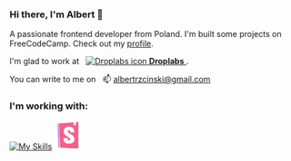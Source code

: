 ### Hi there, I'm Albert 👋
A passionate frontend developer from Poland. I'm built some projects on FreeCodeCamp. Check out my <a href="https://www.freecodecamp.org/albertrzcinski"> profile</a>.

I'm glad to work at &nbsp; <a href="https://droplabs.pl/"> <img width="15" alt="Droplabs icon" title="Droplabs" src="https://avatars.githubusercontent.com/u/25704167?s=200&v=4" /> <b> Droplabs</b> </a>.

You can write to me on &nbsp; 📫 albertrzcinski@gmail.com 

### I'm working with:

[![My Skills](https://skillicons.dev/icons?i=html,css,js,ts,react,styledcomponents,redux,sass,git,jest,vscode)](https://skillicons.dev)
[<img src="https://raw.githubusercontent.com/github/explore/80688e429a7d4ef2fca1e82350fe8e3517d3494d/topics/storybook/storybook.png" alt="Storybook" width="50" title="Storybook">](https://storybook.js.org)

<!--
**albertrzcinski/albertrzcinski** is a ✨ _special_ ✨ repository because its `README.md` (this file) appears on your GitHub profile.

Here are some ideas to get you started:

- 🔭 I’m currently working on ...
- 🌱 I’m currently learning ...
- 👯 I’m looking to collaborate on ...
- 🤔 I’m looking for help with ...
- 💬 Ask me about ...
- 📫 How to reach me: ...
- 😄 Pronouns: ...
- ⚡ Fun fact: ...
-->
